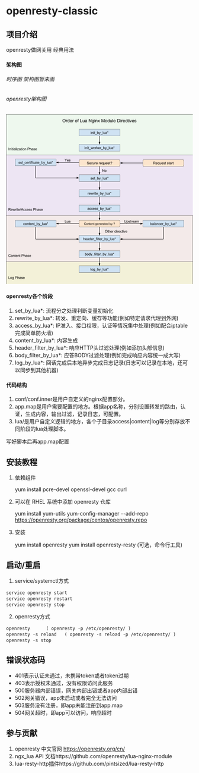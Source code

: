 # openresty-classic

## 项目介绍
openresty做网关用 经典用法

#### 架构图
###### 时序图 架构图暂未画

###### openresty架构图
![Alt text](images/arch-openresty.png)

#### openresty各个阶段
1. set_by_lua*: 流程分之处理判断变量初始化
2. rewrite_by_lua*: 转发、重定向、缓存等功能(例如特定请求代理到外网)
3. access_by_lua*: IP准入、接口权限，认证等情况集中处理(例如配合iptable完成简单防火墙)
4. content_by_lua*: 内容生成
5. header_filter_by_lua*: 响应HTTP头过滤处理(例如添加头部信息)
6. body_filter_by_lua*: 应答BODY过滤处理(例如完成响应内容统一成大写)
7. log_by_lua*: 回话完成后本地异步完成日志记录(日志可以记录在本地，还可以同步到其他机器)

#### 代码结构
1. conf/conf.inner是用户自定义的nginx配置部分。
2. app.map是用户需要配置的地方。根据app名称，分别设置转发的路由，认证，生成内容，输出过滤，记录日志，可配置。
3. lua/是用户自定义逻辑的地方，各个子目录access|content|log等分别存放不同阶段的lua处理脚本。

写好脚本后再app.map配置

## 安装教程

1. 依赖组件

	yum install pcre-devel openssl-devel gcc curl

2. 可以在 RHEL 系统中添加 openresty 仓库

	yum install yum-utils
	yum-config-manager --add-repo https://openresty.org/package/centos/openresty.repo

3. 安装

	yum install openresty
	yum install openresty-resty  (可选，命令行工具)

## 启动/重启
1. service/systemctl方式
```
service openresty start
service openresty restart
service openresty stop
```

2. openresty方式
```
openresty      ( openresty -p /etc/openresty/ )
openresty -s reload   ( openresty -s reload -p /etc/openresty/ )
openresty -s stop
```

## 错误状态码

* 401表示认证未通过，未携带token或者token过期
* 403表示授权未通过，没有权限访问此服务
* 500服务器内部错误，网关内部出错或者app内部出错
* 502网关错误，app未启动或者完全无法访问
* 503服务没有注册，即app未能注册到app.map
* 504网关超时，即app可以访问，响应超时

## 参与贡献

1. openresty 中文官网 https://openresty.org/cn/
2. ngx_lua API 文档https://github.com/openresty/lua-nginx-module
3. lua-resty-http插件https://github.com/pintsized/lua-resty-http
